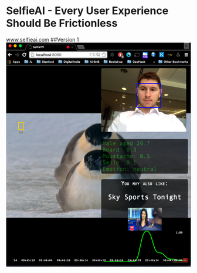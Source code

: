 # SelfieAI - Every User Experience Should Be Frictionless
www.selfieai.com
##Version 1
![V1](https://github.com/kadvani1/SelfieAI/blob/master/images/demo.png "Version 1")
